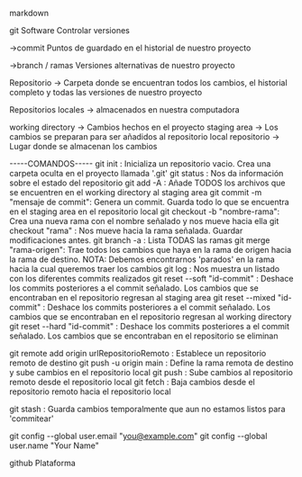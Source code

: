 markdown


git
Software
Controlar versiones

->commit
    Puntos de guardado en el historial de nuestro proyecto


->branch / ramas
    Versiones alternativas de nuestro proyecto

Repositorio -> Carpeta donde se encuentran todos los cambios, el historial completo y todas las versiones de nuestro proyecto

Repositorios locales -> almacenados en nuestra computadora

working directory -> Cambios hechos en el proyecto
staging area -> Los cambios se preparan para ser añadidos al repositorio local
repositorio -> Lugar donde se almacenan los cambios




-----COMANDOS-----
git init :  Inicializa un repositorio vacio. Crea una carpeta oculta en el proyecto llamada '.git'
git status : Nos da información sobre el estado del repositorio
git add -A : Añade TODOS los archivos que se encuentren en el working directory al staging area
git commit -m "mensaje de commit": Genera un commit. Guarda todo lo que se encuentra en el staging area en el repositorio local
git checkout -b "nombre-rama": Crea una nueva rama con el nombre señalado y nos mueve hacia ella
git checkout "rama" : Nos mueve hacia la rama señalada. Guardar modificaciones antes.
git branch -a : Lista TODAS las ramas
git merge "rama-origen": Trae todos los cambios que haya en la rama de origen hacia la rama de destino. NOTA: Debemos encontrarnos 'parados' en la rama hacia la cual queremos traer los cambios
git log : Nos muestra un listado con los diferentes commits realizados
git reset --soft "id-commit" : Deshace los commits posteriores a el commit señalado. Los cambios que se encontraban en el repositorio regresan al staging area
git reset --mixed "id-commit" : Deshace los commits posteriores a el commit señalado. Los cambios que se encontraban en el repositorio regresan al working directory
git reset --hard "id-commit" : Deshace los commits posteriores a el commit señalado. Los cambios que se encontraban en el repositorio se eliminan


git remote add origin urlRepositorioRemoto : Establece un repositorio remoto de destino
git push -u origin main : Define la rama remota de destino y sube cambios en el repositorio local
git push : Sube cambios al repositorio remoto desde el repositorio local
git fetch : Baja cambios desde el repositorio remoto hacia el repositorio local 

git stash : Guarda cambios temporalmente que aun no estamos listos para 'commitear'


git config --global user.email "you@example.com"
git config --global user.name "Your Name"

github
Plataforma
